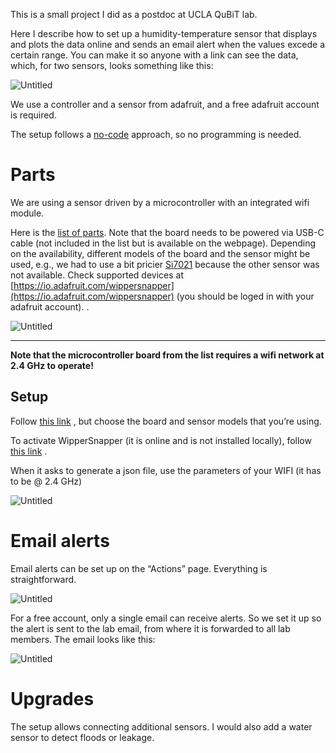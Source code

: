 This is a small project I did as a postdoc at UCLA QuBiT lab.

Here I describe how to set up a humidity-temperature sensor that displays and plots the data online and sends an email alert when the values excede a certain range.  You can make it so anyone with a link can see the data, which, for two sensors, looks something like this:

![Untitled](https://s3-us-west-2.amazonaws.com/secure.notion-static.com/1dfa24a4-7325-434e-9560-fb8cbd97ea9b/Untitled.png)

We use a controller and a sensor from adafruit, and a free adafruit account is required.

The setup follows a [no-code](https://vas3k.com/blog/nocode/) approach, so no programming is needed.

# Parts

We are using a sensor driven by a microcontroller with an integrated wifi module.

Here is the [list of parts](http://www.adafruit.com/wishlists/555475). Note that the board needs to be powered via USB-C cable (not included in the list but is available on the webpage). Depending on the availability, different models of the board and the sensor might be used, e.g., we had to use a bit pricier [Si7021](https://www.adafruit.com/product/3251) because the other sensor was not available. Check supported devices at [https://io.adafruit.com/wippersnapper](https://io.adafruit.com/wippersnapper) (you should be loged in with your adafruit account).
.

![Untitled](https://s3-us-west-2.amazonaws.com/secure.notion-static.com/465fd64a-c819-4784-82c5-4e6b19fa7718/Untitled.png)

---

**Note that the microcontroller board from the list requires a wifi network at 2.4 GHz to operate!**

## Setup

Follow [this link](https://learn.adafruit.com/no-code-humidity-and-temp-tracker) , but choose the board and sensor models that you’re using.

To activate WipperSnapper (it is online and is not installed locally), follow [this link](https://learn.adafruit.com/quickstart-adafruit-io-wippersnapper) . 

When it asks to generate a json file, use the parameters of your WIFI (it has to be @ 2.4 GHz) 

![Untitled](https://s3-us-west-2.amazonaws.com/secure.notion-static.com/014a8514-265c-44d6-9286-27a4d57c3ae9/Untitled.png)

# Email alerts

Email alerts can be set up on the “Actions” page. Everything is straightforward. 

![Untitled](https://s3-us-west-2.amazonaws.com/secure.notion-static.com/463bd94c-4da5-41fb-9065-5417c76dbc24/Untitled.png)

For a free account, only a single email can receive alerts. So we set it up so the alert is sent to the lab email, from where it is forwarded to all lab members. The email looks like this:

![Untitled](https://s3-us-west-2.amazonaws.com/secure.notion-static.com/90ccbd27-97c1-41d1-867c-9c575faf3ee5/Untitled.png)

# Upgrades

The setup allows connecting additional sensors. I would also add a water sensor to detect floods or leakage.
